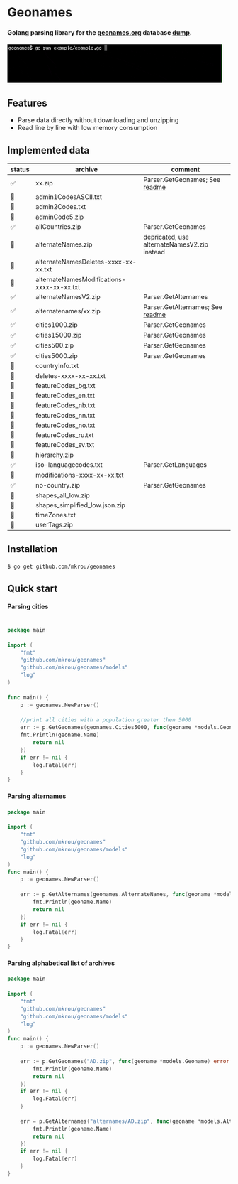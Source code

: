 # Geonames

#### Golang parsing library for the [geonames.org](http://www.geonames.org) database [dump](http://download.geonames.org/export/dump/).

![](static/example.gif)

## Features
- Parse data directly without downloading and unzipping
- Read line by line with low memory consumption

## Implemented data

|status|archive|comment|
|---|---|---|
|✅|xx.zip|Parser.GetGeonames; See [readme](#parsing-alphabetical-list-of-archives)|
|🚫|admin1CodesASCII.txt||
|🚫|admin2Codes.txt||
|🚫|adminCode5.zip||
|✅|allCountries.zip|Parser.GetGeonames|
|🚫|alternateNames.zip|depricated, use alternateNamesV2.zip instead|
|🚫|alternateNamesDeletes-xxxx-xx-xx.txt||
|🚫|alternateNamesModifications-xxxx-xx-xx.txt||
|✅|alternateNamesV2.zip|Parser.GetAlternames|
|✅|alternatenames/xx.zip|Parser.GetAlternames; See [readme](#parsing-alphabetical-list-of-archives)|
|✅|cities1000.zip|Parser.GetGeonames|
|✅|cities15000.zip|Parser.GetGeonames|
|✅|cities500.zip|Parser.GetGeonames|
|✅|cities5000.zip|Parser.GetGeonames|
|🚫|countryInfo.txt||
|🚫|deletes-xxxx-xx-xx.txt||
|🚫|featureCodes_bg.txt||
|🚫|featureCodes_en.txt||
|🚫|featureCodes_nb.txt||
|🚫|featureCodes_nn.txt||
|🚫|featureCodes_no.txt||
|🚫|featureCodes_ru.txt||
|🚫|featureCodes_sv.txt||
|🚫|hierarchy.zip||
|✅|iso-languagecodes.txt|Parser.GetLanguages|
|🚫|modifications-xxxx-xx-xx.txt||
|✅|no-country.zip|Parser.GetGeonames|
|🚫|shapes_all_low.zip||
|🚫|shapes_simplified_low.json.zip||
|🚫|timeZones.txt||
|🚫|userTags.zip||

## Installation

```bash 
$ go get github.com/mkrou/geonames
```

## Quick start

#### Parsing cities
```go

package main

import (
    "fmt"
    "github.com/mkrou/geonames"
    "github.com/mkrou/geonames/models"
    "log"
)

func main() {
    p := geonames.NewParser()
    
    //print all cities with a population greater then 5000
    err := p.GetGeonames(geonames.Cities5000, func(geoname *models.Geoname) error {
    fmt.Println(geoname.Name)
        return nil
    })
    if err != nil {
        log.Fatal(err)
    }
}

```
#### Parsing alternames

```go
package main

import (
    "fmt"
    "github.com/mkrou/geonames"
    "github.com/mkrou/geonames/models"
    "log"
)
func main() {
    p := geonames.NewParser()
    
    err := p.GetAlternames(geonames.AlternateNames, func(geoname *models.Altername) error {
        fmt.Println(geoname.Name)
        return nil
    })
    if err != nil {
        log.Fatal(err)
    }
}
```

#### Parsing alphabetical list of archives

```go
package main

import (
    "fmt"
    "github.com/mkrou/geonames"
    "github.com/mkrou/geonames/models"
    "log"
)
func main() {
    p := geonames.NewParser()
    
    err := p.GetGeonames("AD.zip", func(geoname *models.Geoname) error {
        fmt.Println(geoname.Name)
        return nil
    })
    if err != nil {
        log.Fatal(err)
    }
    
    err = p.GetAlternames("alternames/AD.zip", func(geoname *models.Altername) error {
        fmt.Println(geoname.Name)
        return nil
    })
    if err != nil {
        log.Fatal(err)
    }
}
```
